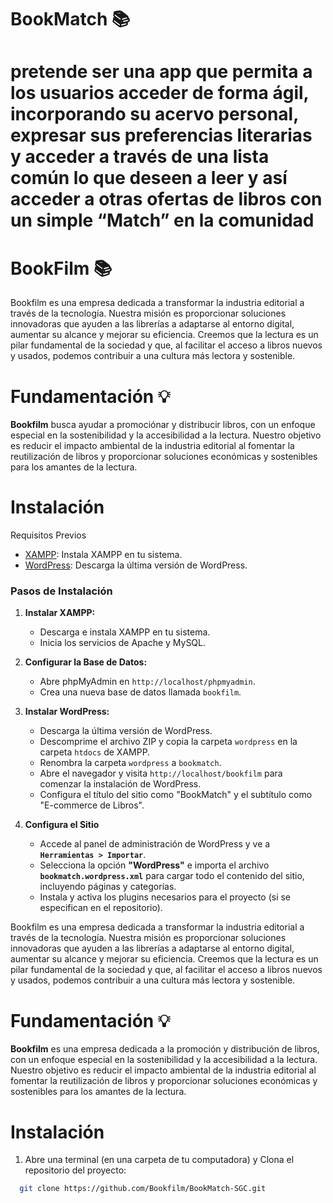 # BookMatch 📚
 pretende ser una app que permita a los usuarios acceder de forma ágil, incorporando su acervo personal, expresar sus preferencias literarias y acceder a través de una lista común lo que deseen a leer y así acceder a otras ofertas de libros con un simple “Match” en la comunidad
=======
# BookFilm 📚

Bookfilm es una empresa dedicada a transformar la industria editorial a través de la tecnología. Nuestra misión es proporcionar soluciones innovadoras que ayuden a las librerías a adaptarse al entorno digital, aumentar su alcance y mejorar su eficiencia. Creemos que la lectura es un pilar fundamental de la sociedad y que, al facilitar el acceso a libros nuevos y usados, podemos contribuir a una cultura más lectora y sostenible.

# Fundamentación 💡

**Bookfilm** busca ayudar a promociónar y distribucir libros, con un enfoque especial en la sostenibilidad y la accesibilidad a la lectura. Nuestro objetivo es reducir el impacto ambiental de la industria editorial al fomentar la reutilización de libros y proporcionar soluciones económicas y sostenibles para los amantes de la lectura.

# Instalación

Requisitos Previos

- [XAMPP](https://www.apachefriends.org/es/index.html): Instala XAMPP en tu sistema.
- [WordPress](https://wordpress.org/download/): Descarga la última versión de WordPress.

### Pasos de Instalación

1. **Instalar XAMPP:**

   - Descarga e instala XAMPP en tu sistema.
   - Inicia los servicios de Apache y MySQL.
2. **Configurar la Base de Datos:**

   - Abre phpMyAdmin en `http://localhost/phpmyadmin`.
   - Crea una nueva base de datos llamada `bookfilm`.
3. **Instalar WordPress:**

   - Descarga la última versión de WordPress.
   - Descomprime el archivo ZIP y copia la carpeta `wordpress` en la carpeta `htdocs` de XAMPP.
   - Renombra la carpeta `wordpress` a `bookmatch`.
   - Abre el navegador y visita `http://localhost/bookfilm` para comenzar la instalación de WordPress.
   - Configura el título del sitio como "BookMatch" y el subtítulo como "E-commerce de Libros".
4. **Configura el Sitio**

   * Accede al panel de administración de WordPress y ve a **`Herramientas > Importar`**.
   * Selecciona la opción **"WordPress"** e importa el archivo **`bookmatch.wordpress.xml`** para cargar todo el contenido del sitio, incluyendo páginas y categorías.
   * Instala y activa los plugins necesarios para el proyecto (si se especifican en el repositorio).

Bookfilm es una empresa dedicada a transformar la industria editorial a través de la tecnología. Nuestra misión es proporcionar soluciones innovadoras que ayuden a las librerías a adaptarse al entorno digital, aumentar su alcance y mejorar su eficiencia. Creemos que la lectura es un pilar fundamental de la sociedad y que, al facilitar el acceso a libros nuevos y usados, podemos contribuir a una cultura más lectora y sostenible.

# Fundamentación 💡

**Bookfilm** es una empresa dedicada a la promoción y distribución de libros, con un enfoque especial en la sostenibilidad y la accesibilidad a la lectura. Nuestro objetivo es reducir el impacto ambiental de la industria editorial al fomentar la reutilización de libros y proporcionar soluciones económicas y sostenibles para los amantes de la lectura.

# Instalación
1. Abre una terminal (en una carpeta de tu computadora) y Clona el repositorio del proyecto:
```bash
  git clone https://github.com/Bookfilm/BookMatch-SGC.git 
```
